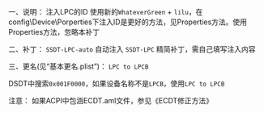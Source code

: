 一、说明：
注入LPC的ID
使用新的`WhateverGreen` + `lilu`，在config\Device\Porperties下注入ID是更好的方法，见Properties方法。使用Properties方法，忽略本补丁

二、补丁：
`SSDT-LPC-auto`	自动注入
`SSDT-LPC`		精简补丁，需自己填写注入内容

三、更名(见“基本更名.plist”)：
`LPC to LPCB`

DSDT中搜索`0x001F0000`，如果设备名称不是`LPCB`，使用`LPC to LPCB`

注意：
如果ACPI中包涵ECDT.aml文件，参见《ECDT修正方法》

